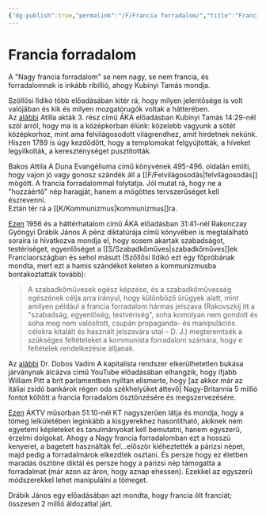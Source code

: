 ```yaml
---
{"dg-publish":true,"permalink":"/F/Francia forradalom/","title":"Francia forradalom","created":"2023-11-28T09:21","updated":"2024-03-04T18:04"}
---
```



# Francia forradalom

A "Nagy francia forradalom" se nem nagy, se nem francia, és forradalomnak is inkább ribillió, ahogy Kubínyi Tamás mondja.  

Szöllősi Ildikó több előadásában kitér rá, hogy milyen jelentősége is volt valójában és kik és milyen mozgatórugók voltak a hátterében.  
Az [alábbi](https://www.youtube.com/watch?v=l8HXhN1N9YE) Atilla akták 3. rész című ÁKA előadásban Kubínyi Tamás 14:29-nél szól arról, hogy ma is a középkorban élünk: közelebb vagyunk a sötét középkorhoz, mint ama felvilágosodott világrendhez, amit hirdetnek nekünk. Hiszen 1789 is úgy kezdődött, hogy a templomokat felgyújtották, a híveket legyilkolták, a kereszténységet pusztították.  

Bakos Attila A Duna Evangéliuma című könyvének 495-496. oldalán említi, hogy vajon jó vagy gonosz szándék áll a [[F/Felvilágosodás\|felvilágosodás]] mögött. A francia forradalommal folytatja. Jól mutat rá, hogy ne a "hozzáértő" nép haragját, hanem a mögöttes tervszerűséget kell észrevenni.  
Eztán tér rá a [[K/Kommunizmus\|kommunizmus]]ra.  

[Ezen](https://www.youtube.com/watch?v=ULTGBGV41Iw) 1956 és a háttérhatalom című ÁKA előadásban 31:41-nél Rakonczay Gyöngyi Drábik János A pénz diktatúrája című könyvében is megtalálható soraira is hivatkozva mondja el, hogy sosem akartak szabadságot, testériséget, egyenlőséget a [[S/Szabadkőműves\|szabadkőműves]]ek Franciaországban és sehol másutt (Szőllősi Ildikó ezt egy főpróbának mondta, mert ezt a hamis szándékot keleten a kommunizmusba bontakoztatták tovább):  
> A szabadkőművesek egész képzése, és a szabadkőművesség egészének célja arra irányul, hogy különböző ürügyek alatt, mint amilyen például a francia forradalom hármas jelszava (Rakovszkij itt a "szabadság, egyenlőség, testvériség", soha komolyan nem gondolt és soha meg nem valósított, csupán propaganda- és manipulációs célokra kitalált és használt jelszavára utal – D. J.) megteremtsék a szükséges feltételeket a kommunista forradalom számára, hogy e feltételek rendelkezésre álljanak.  

Az [alábbi](https://youtu.be/uRQpRxaVtjE) Dr. Dobos Vadim A kapitalista rendszer elkerülhetetlen bukása járványnak álcázva című YouTube előadásában elhangzik, hogy ifjabb William Pitt a brit parlamentben nyíltan elismerte, hogy \[az akkor már az itáliai zsidó bankárok régen oda székhelyüket áttevő\] Nagy-Britannia 5 millió fontot költött a francia forradalom ösztönzésére és megszervezésére.  

[Ezen](https://www.youtube.com/watch?v=_Ss4RC1gd7A) ÁKTV műsorban 51:10-nél KT nagyszerűen látja és mondja, hogy a tömeg lelkületében leginkább a kisgyerekhez hasonlítható, akiknek nem egyetemi képleteket és tanulmányokat kell bemutatni, hanem egyszerű, érzelmi dolgokat. Ahogy a Nagy francia forradalomban ezt a hosszú kenyeret, a bagetett használták fel...először kiéheztették a párizsi népet, majd pedig a forradalmárok elkezdték osztani. És persze hogy ez életben maradás ösztöne diktál és persze hogy a párizsi nép támogatta a forradalmat (már azon az áron, hogy aznap ehessen). Ezekkel az egyszerű módszerekkel lehet manipulálni a tömeget.  

Drábik János egy előadásában azt mondta, hogy francia ölt franciát; összesen 2 millió áldozattal járt.  